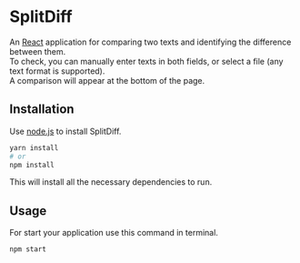 # SplitDiff

An [React](https://react.dev/) application for comparing two texts and identifying the difference between them.\
To check, you can manually enter texts in both fields, or select a file (any text format is supported).\
A comparison will appear at the bottom of the page.

## Installation

Use [node.js](https://nodejs.org/en/download) to install SplitDiff.

```bash
yarn install
# or
npm install
```
This will install all the necessary dependencies to run.

## Usage

For start your application use this command in terminal.
```bash
npm start
```